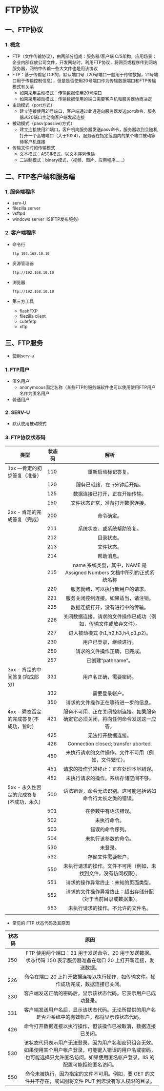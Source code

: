 # FTP协议

## 一、FTP协议

### 1. 概念

- FTP（文件传输协议），由两部分组成：服务器/客户端		C/S架构，应用场景：企业内部存放公司文件，开发网站时，利用FTP协议，将网页或程序传到网站服务器，网络中传输一些大文件也是用该协议
- FTP：基于传输层TCP的，默认端口号（20号端口一般用于传输数据，21号端口用于传输控制信息），但是是否使用20号端口作为传输数据端口和FTP传输模式有关系
  - 如果采用主动模式：传输数据使用20号端口
  - 如果采用被动模式：传输数据使用的端口需要客户机和服务器协商决定
- 主动模式（port方式）
  - 建立连接使用21号端口，客户端通过此通道向服务器发送port命令，服务器从20端口主动向客户端发起连接
- 被动模式（pasv(passive)方式）
  - 建立连接使用21端口，客户机向服务器发送pasv命令，服务器收到会随机打开一个高端端口（大于1024），服务器在指定范围内的某个端口被动等待客户机连接
- 传输文件时的传输模式
  - 文本模式：ASCII模式，以文本序列传输
  - 二进制模式：binary模式，（视频、图片、应用程序……）

## 二、FTP客户端和服务端

### 1. 服务端程序

- serv-U
- filezilla server
- vsftpd
- windows server IIS(FTP发布服务)

### 2. 客户端程序

- 命令行

  ```
  ftp 192.168.10.10
  ```

- 资源管理器

  ```
  ftp://192.168.10.10
  ```

- 浏览器

  ```
  ftp://192.168.10.10
  ```

- 第三方工具

  - flashFXP
  - filezilla client
  - cutefetp
  - xftp

## 三、FTP服务

- 使用serv-u

### 1. FTP用户

- 匿名用户
  - anonymoous固定名称（某些FTP的服务端软件也可以使用使用FTP用户名作为匿名用户
- 普通用户

### 2. SERV-U

- 默认使用被动模式

### 3. FTP协议状态码

| 类型                                     | 状态码 |                             解析                             |
| ---------------------------------------- | ------ | :----------------------------------------------------------: |
| 1xx —肯定的初步答复（准备）              | 110    |                      重新启动标记答复。                      |
|                                          | 120    |                 服务已就绪，在 n分钟后开始。                 |
|                                          | 125    |                数据连接已打开，正在开始传输。                |
|                                          | 150    |               文件状态正常，准备打开数据连接。               |
| 2xx - 肯定的完成答复（完成）             | 200    |                          命令确定。                          |
|                                          | 211    |                  系统状态，或系统帮助答复。                  |
|                                          | 212    |                          目录状态。                          |
|                                          | 213    |                          文件状态。                          |
|                                          | 214    |                          帮助消息。                          |
|                                          | 215    | name 系统类型，其中，NAME 是 Assigned Numbers 文档中所列的正式系统名称 |
|                                          | 220    |               服务就绪，可以执行新用户的请求。               |
|                                          | 221    |             服务关闭控制连接。如果适当，请注销。             |
|                                          | 225    |               数据连接打开，没有进行中的传输。               |
|                                          | 226    | 关闭数据连接。请求的文件操作已成功（例如，传输文件或放弃文件）。 |
|                                          | 227    |              进入被动模式 (h1,h2,h3,h4,p1,p2)。              |
|                                          | 230    |                    用户已登录，继续进行。                    |
|                                          | 250    |                 请求的文件操作正确，已完成。                 |
|                                          | 257    |                      已创建“pathname”。                      |
| 3xx - 肯定的中间答复(完成部分)           | 331    |                    用户名正确，需要密码。                    |
|                                          | 332    |                        需要登录帐户。                        |
|                                          | 350    |             请求的文件操作正在等待进一步的信息。             |
| 4xx - 瞬态否定的完成答复(不成功，暂时)   | 421    | 服务不可用，正在关闭控制连接。如果服务确定它必须关闭，将向任何命令发送这一应答。 |
|                                          | 425    |                      无法打开数据连接。                      |
|                                          | 426    |             Connection closed; transfer aborted.             |
|                                          | 450    |     未执行请求的文件操作。文件不可用（例如，文件繁忙）。     |
|                                          | 451    |            请求的操作异常终止：正在处理本地错误。            |
|                                          | 452    |             未执行请求的操作。系统存储空间不够。             |
| 5xx - 永久性否定的完成答复(不成功，永久) | 500    | 语法错误，命令无法识别。这可能包括诸如命令行太长之类的错误。 |
|                                          | 501    |                     在参数中有语法错误。                     |
|                                          | 502    |                         未执行命令。                         |
|                                          | 503    |                       错误的命令序列。                       |
|                                          | 504    |                     未执行该参数的命令。                     |
|                                          | 530    |                           未登录。                           |
|                                          | 532    |                      存储文件需要帐户。                      |
|                                          | 550    | 未执行请求的操作。文件不可用（例如，未找到文件，没有访问权限）。 |
|                                          | 551    |             请求的操作异常终止：未知的页面类型。             |
|                                          | 552    | 请求的文件操作异常终止：超出存储分配（对于当前目录或数据集）。 |
|                                          | 553    |              未执行请求的操作。不允许的文件名。              |
|                                          |        |                                                              |

- 常见的 FTP 状态代码及其原因

| 状态码 |                             原因                             |
| ------ | :----------------------------------------------------------: |
| 150    | FTP 使用两个端口：21 用于发送命令，20 用于发送数据。状态代码 150 表示服务器准备在端口 20 上打开新连接，发送数据。 |
| 226    | 命令在端口 20 上打开数据连接以执行操作，如传输文件。操作成功完成，数据连接已关闭。 |
| 230    | 客户端发送正确的密码后，显示该状态代码。它表示用户已成功登录。 |
| 331    | 客户端发送用户名后，显示该状态代码。无论所提供的用户名是否为系统中的有效帐户，都将显示该状态代码。 |
| 426    | 命令打开数据连接以执行操作，但该操作已被取消，数据连接已关闭。 |
| 530    | 该状态代码表示用户无法登录，因为用户名和密码组合无效。如果使用某个用户帐户登录，可能键入错误的用户名或密码，也可能选择只允许匿名访问。如果使用匿名帐户登录，IIS 的配置可能拒绝匿名访问。 |
| 550    | 命令未被执行，因为指定的文件不可用。例如，要 GET 的文件并不存在，或试图将文件 PUT 到您没有写入权限的目录。 |